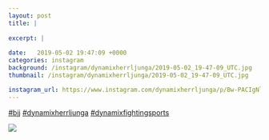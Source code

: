 ```yaml
---
layout: post
title: |
  
excerpt: |
    
date:   2019-05-02 19:47:09 +0000
categories: instagram
background: /instagram/dynamixherrljunga/2019-05-02_19-47-09_UTC.jpg
thumbnail: /instagram/dynamixherrljunga/2019-05-02_19-47-09_UTC.jpg

instagram_url: https://www.instagram.com/dynamixherrljunga/p/Bw-PACIgNlR
---
```

[#bjj](https://www.instagram.com/explore/tags/bjj/) [#dynamixherrljunga](https://www.instagram.com/explore/tags/dynamixherrljunga/) [#dynamixfightingsports](https://www.instagram.com/explore/tags/dynamixfightingsports/)



<img src='{{ site.baseurl }}/instagram/dynamixherrljunga/2019-05-02_19-47-09_UTC.jpg' class='img-fluid' />
